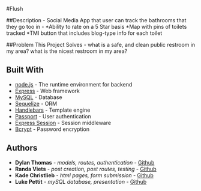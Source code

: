 #Flush

##Description -
    Social Media App that user can track the bathrooms that they go too in -
       *Ability to rate on a 5 Star basis
       *Map with pins of toilets tracked
       *TMI button that includes blog-type info for each toilet

##Problem This Project Solves -
    what is a safe, and clean public restroom in my area?
    what is the nicest restroom in my area?
    
## Built With

* [node.js](https://nodejs.org/en/) - The runtime environment for backend
* [Express](https://expressjs.com/) - Web framework
* [MySQL](https://www.mysql.com/) - Database
* [Sequelize](https://sequelize.org/v4/) - ORM
* [Handlebars](https://handlebarsjs.com/) - Template engine
* [Passport](http://www.passportjs.org/) - User authentication
* [Express Session](https://www.npmjs.com/package/express-session) - Session middleware
* [Bcrypt](https://www.npmjs.com/package/bcryptjs) - Password encryption

## Authors

* **Dylan Thomas** - *models, routes, authentication* - [Github](https://github.com/thomasdylan)
* **Randa Viets** - *post creation, post routes, testing* - [Github](https://github.com/KChristlieb)
* **Kade Christlieb** - *html pages, form submission* - [Github](https://github.com/rcviets)
* **Luke Pettit** - *mySQL database, presentation* - [Github](https://github.com/lpettit1)
